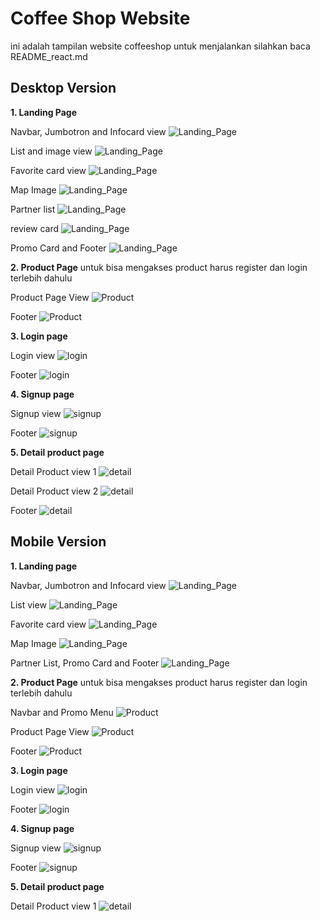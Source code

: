 # Coffee Shop Website
  ini adalah tampilan website coffeeshop
  untuk menjalankan silahkan baca README_react.md
## Desktop Version

**1. Landing Page**

Navbar, Jumbotron and Infocard view
![Landing_Page](https://raw.githubusercontent.com/farizian/week5/master/screenshot/landingpage/desktop/landingpage1.png)

List  and image view
![Landing_Page](https://raw.githubusercontent.com/farizian/week5/master/screenshot/landingpage/desktop/landingpage2.png)

Favorite card view
![Landing_Page](https://raw.githubusercontent.com/farizian/week5/master/screenshot/landingpage/desktop/landingpage3.png)

Map Image
![Landing_Page](https://raw.githubusercontent.com/farizian/week5/master/screenshot/landingpage/desktop/landingpage4.png)

Partner list
![Landing_Page](https://raw.githubusercontent.com/farizian/week5/master/screenshot/landingpage/desktop/landingpage5.png)

review card
![Landing_Page](https://raw.githubusercontent.com/farizian/week5/master/screenshot/landingpage/desktop/landingpage6.png)

Promo Card and Footer
![Landing_Page](https://raw.githubusercontent.com/farizian/week5/master/screenshot/landingpage/desktop/landingpage7.png)

**2. Product Page**
untuk bisa mengakses product harus register dan login terlebih dahulu

Product Page View
![Product](https://raw.githubusercontent.com/farizian/week5/master/screenshot/product/desktop/product1.png)

Footer
![Product](https://raw.githubusercontent.com/farizian/week5/master/screenshot/product/desktop/product2.png)

**3. Login page**

Login view
![login](https://raw.githubusercontent.com/farizian/week5/master/screenshot/login/desktop/login1.png)

Footer
![login](https://raw.githubusercontent.com/farizian/week5/master/screenshot/login/desktop/login2.png)

**4. Signup page**

Signup view
![signup](https://raw.githubusercontent.com/farizian/week5/master/screenshot/signup/desktop/signup1.png)

Footer
![signup](https://raw.githubusercontent.com/farizian/week5/master/screenshot/signup/desktop/signup2.png)

**5. Detail product page**

Detail Product view 1
![detail](https://raw.githubusercontent.com/farizian/week15/master/img/detail1desktop.png)

Detail Product view 2
![detail](https://raw.githubusercontent.com/farizian/week15/master/img/detail2desktop.png)

Footer
![detail](https://raw.githubusercontent.com/farizian/week15/master/img/detail3desktop.png)

## Mobile Version

**1. Landing page**

Navbar, Jumbotron and Infocard view
![Landing_Page](https://raw.githubusercontent.com/farizian/week5/master/screenshot/landingpage/mobile/landingpage1.png)

List view
![Landing_Page](https://raw.githubusercontent.com/farizian/week5/master/screenshot/landingpage/mobile/landingpage2.png)

Favorite card view
![Landing_Page](https://raw.githubusercontent.com/farizian/week5/master/screenshot/landingpage/mobile/landingpage3.png)

Map Image
![Landing_Page](https://raw.githubusercontent.com/farizian/week5/master/screenshot/landingpage/mobile/landingpage4.png)

Partner List, Promo Card and Footer
![Landing_Page](https://raw.githubusercontent.com/farizian/week5/master/screenshot/landingpage/mobile/landingpage5.png)

**2. Product Page**
untuk bisa mengakses product harus register dan login terlebih dahulu

Navbar and Promo Menu
![Product](https://raw.githubusercontent.com/farizian/week5/master/screenshot/product/mobile/product1.png)

Product Page View
![Product](https://raw.githubusercontent.com/farizian/week5/master/screenshot/product/mobile/product2.png)

Footer
![Product](https://raw.githubusercontent.com/farizian/week5/master/screenshot/product/mobile/product3.png)

**3. Login page**

Login view
![login](https://raw.githubusercontent.com/farizian/week5/master/screenshot/login/mobile/login1.png)

Footer
![login](https://raw.githubusercontent.com/farizian/week5/master/screenshot/login/mobile/login2.png)

**4. Signup page**

Signup view
![signup](https://raw.githubusercontent.com/farizian/week5/master/screenshot/signup/mobile/signup1.png)

Footer
![signup](https://raw.githubusercontent.com/farizian/week5/master/screenshot/signup/mobile/signup2.png)

**5. Detail product page**

Detail Product view 1
![detail](https://raw.githubusercontent.com/farizian/week15/master/img/detailmobile.png)